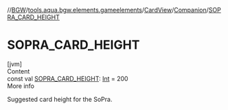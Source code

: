 //[BGW](../../../../index.md)/[tools.aqua.bgw.elements.gameelements](../../index.md)/[CardView](../index.md)/[Companion](index.md)/[SOPRA_CARD_HEIGHT](-s-o-p-r-a_-c-a-r-d_-h-e-i-g-h-t.md)



# SOPRA_CARD_HEIGHT  
[jvm]  
Content  
const val [SOPRA_CARD_HEIGHT](-s-o-p-r-a_-c-a-r-d_-h-e-i-g-h-t.md): [Int](https://kotlinlang.org/api/latest/jvm/stdlib/kotlin/-int/index.html) = 200  
More info  


Suggested card height for the SoPra.

  



